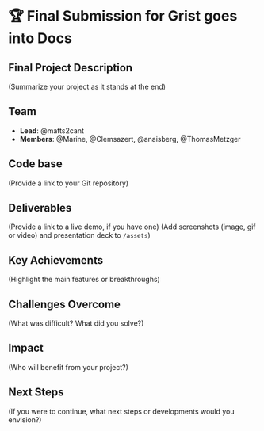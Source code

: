 # 🏆 Final Submission for Grist goes into Docs

## Final Project Description
(Summarize your project as it stands at the end)

## Team
- **Lead**: @matts2cant
- **Members**: @Marine, @Clemsazert, @anaisberg, @ThomasMetzger

## Code base
(Provide a link to your Git repository)

## Deliverables 
(Provide a link to a live demo, if you have one)
(Add screenshots (image, gif or video) and presentation deck to `/assets`)

## Key Achievements
(Highlight the main features or breakthroughs)

## Challenges Overcome
(What was difficult? What did you solve?)

## Impact
(Who will benefit from your project?)

## Next Steps
(If you were to continue, what next steps or developments would you envision?)
